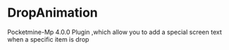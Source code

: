 # DropAnimation
Pocketmine-Mp 4.0.0 Plugin ,which allow you to add a special screen text when a specific item is drop
